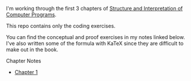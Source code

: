 I'm working through the first 3 chapters of [Structure and Interpretation of Computer Programs](https://mitpress.mit.edu/sites/default/files/sicp/index.html).

This repo contains only the coding exercises.

You can find the conceptual and proof exercises in my notes linked below. I've also written some of the formula with KaTeX since they are difficult to make out in the book.

Chapter Notes
- [Chapter 1](https://www.notion.so/alvee/Chapter-1-Building-Abstractions-with-Procedures-77266d4f62824735ab4987efb063d4c9)